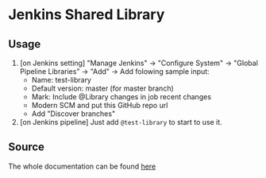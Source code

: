 Jenkins Shared Library
======================

Usage
-----

1. [on Jenkins setting] "Manage Jenkins" -> "Configure System" -> "Global Pipeline Libraries" -> "Add" -> Add folowing sample input:
	- Name: test-library
	- Default version: master (for master branch)
	- Mark: Include @Library changes in job recent changes
	- Modern SCM and put this GitHub repo url
	- Add "Discover branches"
2. [on Jenkins pipeline] Just add ```@test-library``` to start to use it.

Source
------

The whole documentation can be found [here](https://www.jenkins.io/doc/book/pipeline/shared-libraries/)
